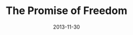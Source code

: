 ---
layout: message
category: message
series: "The Gift of Freedom"
title: "The Promise of Freedom"
date: 2013-11-30
message_id: 833
---